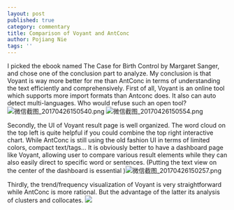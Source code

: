 ```yaml
---
layout: post
published: true
category: commentary
title: Comparison of Voyant and AntConc
author: Pojiang Nie
tags: ''
---
```

I picked the ebook named The Case for Birth Control by Margaret Sanger, and chose one of the conclusion part to analyze. My conclusion is that Voyant is way more better for me than AntConc in terms of understanding the text efficiently and comprehensively. First of all, Voyant is an online tool which supports more import formats than Antconc does. It also can auto detect multi-languages. Who would refuse such an open tool?
![微信截图_20170426150540.png]({{site.baseurl}}/assets/微信截图_20170426150540.png)
![微信截图_20170426150554.png]({{site.baseurl}}/assets/微信截图_20170426150554.png)

Secondly, the UI of Voyant result page is well organized. The word cloud on the top left is quite helpful if you could combine the top right interactive chart. While AntConc is still using the old fashion UI in terms of limited colors, compact text/tags… It is obviously better to have a dashboard page like Voyant, allowing user to compare various result elements while they can also easily direct to specific word or sentences. (Putting the text view on the center of the dashboard is essential
)![微信截图_20170426150257.png]({{site.baseurl}}/assets/微信截图_20170426150257.png)

Thirdly, the trend/frequency visualization of Voyant is very straightforward while AntConc is more rational. But the advantage of the latter its analysis of clusters and collocates.
![]({{site.baseurl}}/assets/%E5%BE%AE%E4%BF%A1%E6%88%AA%E5%9B%BE_20170426150331.png)
